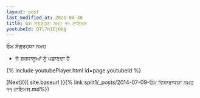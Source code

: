 ```yaml
---
layout: post
last_modified_at: 2021-03-30
title: ਓਮ ਸੰਗ੍ਰਹਯਾ ਨਮਹ ੧੧ ਟਾਇਮਸ
youtubeId: QTl7n1EjGkg
---
```

 
 
 ਓਮ ਸੰਗ੍ਰਹਯਾ ਨਮਹ  
 
 -  ਜੋ ਸ਼ਰਧਾਲੂਆਂ ਨੂੰ ਪਛਾਣਦਾ ਹੈ 
 
  
 
  
 
 
 
 
 
 


{% include youtubePlayer.html id=page.youtubeId %}
 
[Next]({{ site.baseurl }}{% link  split1/_posts/2014-07-09-ਓਮ ਵਿਸਾਰਾਧਯਾ ਨਮਹ ੧੧ ਟਾਇਮਸ.md%})
 
